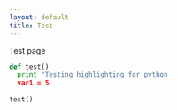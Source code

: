 ```yaml
---
layout: default
title: Test
---
```


Test page

```python
def test()
  print "Testing highlighting for python
  var1 = 5
  
test()
```
